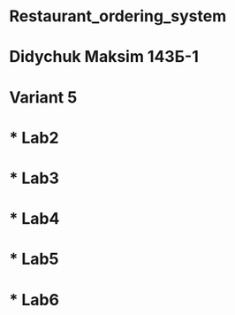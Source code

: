 # Restaurant_ordering_system
# Didychuk Maksim 143Б-1
# Variant 5
# * Lab2
# * Lab3
# * Lab4
# * Lab5
# * Lab6
